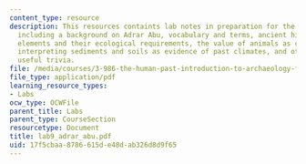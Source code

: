 ```yaml
---
content_type: resource
description: This resources containts lab notes in preparation for the Adrar Abu paper,
  including a background on Adrar Abu, vocabulary and terms, ancient history, faunal
  elements and their ecological requirements, the value of animals as climatic indicators,
  interpreting sediments and soils as evidence of past climates, and other not so
  useful trivia.
file: /media/courses/3-986-the-human-past-introduction-to-archaeology-fall-2006/17f5cbaa8786615de48dab326d8d9f65_lab9_adrar_abu.pdf
file_type: application/pdf
learning_resource_types:
- Labs
ocw_type: OCWFile
parent_title: Labs
parent_type: CourseSection
resourcetype: Document
title: lab9_adrar_abu.pdf
uid: 17f5cbaa-8786-615d-e48d-ab326d8d9f65
---
```

